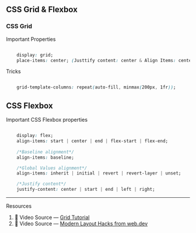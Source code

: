 ## CSS Grid & Flexbox

### CSS Grid

Important Properties

```css

    display: grid;
    place-items: center; (Justtify content: center & Align Items: center)

```

Tricks

```css

    grid-template-columns: repeat(auto-fill, minmax(200px, 1fr));

```

## CSS Flexbox

Important CSS Flexbox properties

```css

    display: flex;
    align-items: start | center | end | flex-start | flex-end;
    
    /*Baseline alignment*/
    align-items: baseline;

    /*Global Values alignment*/
    align-items: inherit | initial | revert | revert-layer | unset;

    /*Justify content*/
    justify-content: center | start | end | left | right; 

```

---
Resources 

1. 🔴 Video Source — [Grid Tutorial](https://www.youtube.com/watch?v=kEFIdXzQXYw)
2. 🔴 Video Source — [Modern Layout Hacks from web.dev](https://1linelayouts.glitch.me/)